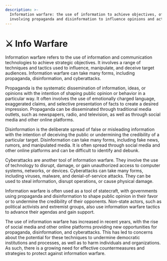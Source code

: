```yaml
---
description: >-
  Information warfare: the use of information to achieve objectives, often
  involving propaganda and disinformation to influence opinions and actions.
---
```


# ⚔ Info Warfare

Information warfare refers to the use of information and communication technologies to achieve strategic objectives. It involves a range of techniques and tactics used to influence, manipulate, and deceive target audiences. Information warfare can take many forms, including propaganda, disinformation, and cyberattacks.

Propaganda is the systematic dissemination of information, ideas, or opinions with the intention of shaping public opinion or behavior in a particular way. It often involves the use of emotionally charged language, exaggerated claims, and selective presentation of facts to create a desired impression. Propaganda can be disseminated through traditional media outlets, such as newspapers, radio, and television, as well as through social media and other online platforms.

Disinformation is the deliberate spread of false or misleading information with the intention of deceiving the public or undermining the credibility of a particular target. Disinformation can take many forms, including fake news, rumors, and manipulated media. It is often spread through social media and other online platforms and can be difficult to identify and debunk.

Cyberattacks are another tool of information warfare. They involve the use of technology to disrupt, damage, or gain unauthorized access to computer systems, networks, or devices. Cyberattacks can take many forms, including viruses, malware, and denial-of-service attacks. They can be used to steal information, disrupt operations, or cause physical damage.

Information warfare is often used as a tool of statecraft, with governments using propaganda and disinformation to shape public opinion in their favor or to undermine the credibility of their opponents. Non-state actors, such as political activists and extremist groups, also use information warfare tactics to advance their agendas and gain support.

The use of information warfare has increased in recent years, with the rise of social media and other online platforms providing new opportunities for propaganda, disinformation, and cyberattacks. This has led to concerns about the potential for these techniques to undermine democratic institutions and processes, as well as to harm individuals and organizations. As such, there is a growing need for effective countermeasures and strategies to protect against information warfare.
